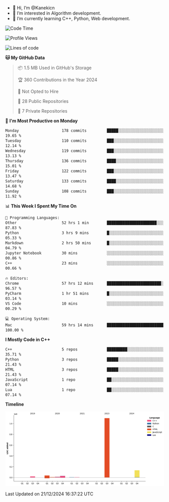 - 👋 Hi, I’m @Kanekicn
- 👀 I’m interested in Algorithm development.
- 🌱 I’m currently learning C++, Python, Web development.

<!---
cotecsz/cotecsz is a ✨ special ✨ repository because its `README.md` (this file) appears on your GitHub profile.
You can click the Preview link to take a look at your changes.
--->

<!--START_SECTION:waka-->
![Code Time](http://img.shields.io/badge/Code%20Time-2%2C306%20hrs%2019%20mins-blue)

![Profile Views](http://img.shields.io/badge/Profile%20Views-0-blue)

![Lines of code](https://img.shields.io/badge/From%20Hello%20World%20I%27ve%20Written-1.3%20million%20lines%20of%20code-blue)

**🐱 My GitHub Data** 

> 📦 1.5 MB Used in GitHub's Storage 
 > 
> 🏆 360 Contributions in the Year 2024
 > 
> 🚫 Not Opted to Hire
 > 
> 📜 28 Public Repositories 
 > 
> 🔑 7 Private Repositories 
 > 
📅 **I'm Most Productive on Monday** 

```text
Monday                   178 commits         █████░░░░░░░░░░░░░░░░░░░░   19.65 % 
Tuesday                  110 commits         ███░░░░░░░░░░░░░░░░░░░░░░   12.14 % 
Wednesday                119 commits         ███░░░░░░░░░░░░░░░░░░░░░░   13.13 % 
Thursday                 136 commits         ████░░░░░░░░░░░░░░░░░░░░░   15.01 % 
Friday                   122 commits         ███░░░░░░░░░░░░░░░░░░░░░░   13.47 % 
Saturday                 133 commits         ████░░░░░░░░░░░░░░░░░░░░░   14.68 % 
Sunday                   108 commits         ███░░░░░░░░░░░░░░░░░░░░░░   11.92 % 
```


📊 **This Week I Spent My Time On** 

```text
💬 Programming Languages: 
Other                    52 hrs 1 min        ██████████████████████░░░   87.83 % 
Python                   3 hrs 9 mins        █░░░░░░░░░░░░░░░░░░░░░░░░   05.33 % 
Markdown                 2 hrs 50 mins       █░░░░░░░░░░░░░░░░░░░░░░░░   04.79 % 
Jupyter Notebook         30 mins             ░░░░░░░░░░░░░░░░░░░░░░░░░   00.86 % 
C++                      23 mins             ░░░░░░░░░░░░░░░░░░░░░░░░░   00.66 % 

🔥 Editors: 
Chrome                   57 hrs 12 mins      ████████████████████████░   96.57 % 
PyCharm                  1 hr 51 mins        █░░░░░░░░░░░░░░░░░░░░░░░░   03.14 % 
VS Code                  10 mins             ░░░░░░░░░░░░░░░░░░░░░░░░░   00.29 % 

💻 Operating System: 
Mac                      59 hrs 14 mins      █████████████████████████   100.00 % 
```

**I Mostly Code in C++** 

```text
C++                      5 repos             █████████░░░░░░░░░░░░░░░░   35.71 % 
Python                   3 repos             █████░░░░░░░░░░░░░░░░░░░░   21.43 % 
HTML                     3 repos             █████░░░░░░░░░░░░░░░░░░░░   21.43 % 
JavaScript               1 repo              ██░░░░░░░░░░░░░░░░░░░░░░░   07.14 % 
Lua                      1 repo              ██░░░░░░░░░░░░░░░░░░░░░░░   07.14 % 
```



**Timeline**

![Lines of Code chart](https://raw.githubusercontent.com/Kanekicn/Kanekicn/master/assets/bar_graph.png)


 Last Updated on 21/12/2024 16:37:22 UTC
<!--END_SECTION:waka-->
